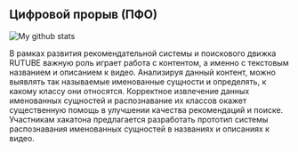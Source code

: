 ## Цифровой прорыв (ПФО)
<div>
  
  <a>
    <img align="center" src="https://hacks-ai.ru/_next/static/media/header-logo.c7e8f395.svg" alt="My github stats">
  </a>  

  
  В рамках развития рекомендательной системы и поискового движка RUTUBE важную роль играет работа c контентом, а именно с текстовым названием и описанием к видео. Анализируя данный контент, можно выявлять так называемые именованные сущности и определять, к какому классу они относятся.
Корректное извлечение данных именованных сущностей и распознавание их классов окажет существенную помощь в улучшении качества рекомендаций и поиске.
Участникам хакатона предлагается разработать прототип системы распознавания именованных сущностей в названиях и описаниях к видео.
</div>
